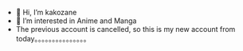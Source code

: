 - 👋 Hi, I’m kakozane
- 👀 I’m interested in Anime and Manga 
- The previous account is cancelled, so this is my new account from today。。。。。。。。。。。。。。。
